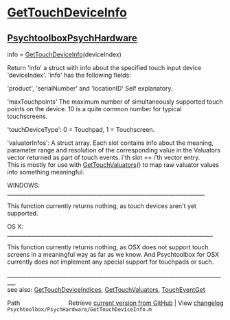 # [GetTouchDeviceInfo](GetTouchDeviceInfo)
## [Psychtoolbox](Psychtoolbox)[PsychHardware](PsychHardware)

info = [GetTouchDeviceInfo](GetTouchDeviceInfo)(deviceIndex)  
  
Return 'info' a struct with info about the specified touch input device  
'deviceIndex'. 'info' has the following fields:  
  
'product', 'serialNumber' and 'locationID' Self explanatory.  
  
'maxTouchpoints' The maximum number of simultaneously supported touch  
points on the device. 10 is a quite common number for typical touchscreens.  
  
'touchDeviceType': 0 = Touchpad, 1 = Touchscreen.  
  
'valuatorInfos': A struct array. Each slot contains info about the meaning,  
parameter range and resolution of the corresponding value in the Valuators  
vector returned as part of touch events. i'th slot == i'th vector entry.  
This is mostly for use with [GetTouchValuators](GetTouchValuators)() to map raw valuator values  
into something meaningful.  
  
WINDOWS: \_\_\_\_\_\_\_\_\_\_\_\_\_\_\_\_\_\_\_\_\_\_\_\_\_\_\_\_\_\_\_\_\_\_\_\_\_\_\_\_\_\_\_\_\_\_\_\_\_\_\_\_\_\_\_\_\_\_\_\_\_\_\_\_\_\_\_\_\_\_\_\_  
  
This function currently returns nothing, as touch devices aren't yet  
supported.  
  
OS X: \_\_\_\_\_\_\_\_\_\_\_\_\_\_\_\_\_\_\_\_\_\_\_\_\_\_\_\_\_\_\_\_\_\_\_\_\_\_\_\_\_\_\_\_\_\_\_\_\_\_\_\_\_\_\_\_\_\_\_\_\_\_\_\_\_\_\_\_\_\_\_\_\_\_\_  
  
This function currently returns nothing, as OSX does not support touch  
screens in a meaningful way as far as we know. And Psychtoolbox for OSX  
currently does not implement any special support for touchpads or such.  
  
\_\_\_\_\_\_\_\_\_\_\_\_\_\_\_\_\_\_\_\_\_\_\_\_\_\_\_\_\_\_\_\_\_\_\_\_\_\_\_\_\_\_\_\_\_\_\_\_\_\_\_\_\_\_\_\_\_\_\_\_\_\_\_\_\_\_\_\_\_\_\_\_\_\_\_\_\_\_\_\_\_  
see also: [GetTouchDeviceIndices](GetTouchDeviceIndices), [GetTouchValuators](GetTouchValuators), [TouchEventGet](TouchEventGet)  




<div class="code_header" style="text-align:right;">
  <span style="float:left;">Path&nbsp;&nbsp;</span> <span class="counter">Retrieve <a href=
  "https://raw.github.com/Psychtoolbox-3/Psychtoolbox-3/beta/Psychtoolbox/PsychHardware/GetTouchDeviceInfo.m">current version from GitHub</a> | View <a href=
  "https://github.com/Psychtoolbox-3/Psychtoolbox-3/commits/beta/Psychtoolbox/PsychHardware/GetTouchDeviceInfo.m">changelog</a></span>
</div>
<div class="code">
  <code>Psychtoolbox/PsychHardware/GetTouchDeviceInfo.m</code>
</div>

